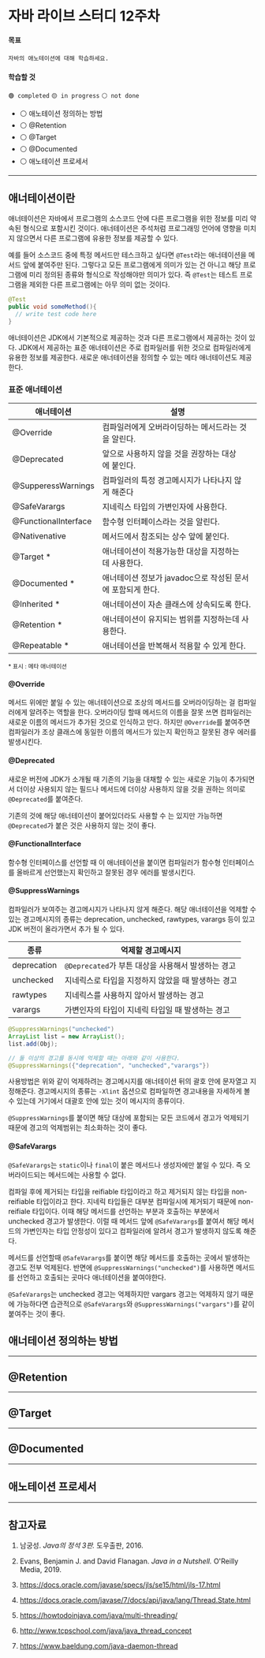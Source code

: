# 자바 라이브 스터디 12주차

#### 목표

```
자바의 애노테이션에 대해 학습하세요.
```

#### 학습할 것

`🟢 completed` `🟡 in progress` `⚪ not done`

- ⚪ 애노테이션 정의하는 방법
- ⚪ @Retention
- ⚪ @Target
- ⚪ @Documented
- ⚪ 애노테이션 프로세서

---

## 애너테이션이란

애너테이션은 자바에서 프로그램의 소스코드 안에 다른 프로그램을 위한 정보를 미리 약속된 형식으로 포함시킨 것이다. 애너테이션은 주석처럼 프로그래밍 언어에 영향을 미치지 않으면서 다른 프로그램에 유용한 정보를 제공할 수 있다. 

예를 들어 소스코드 중에 특정 메서드만 테스크하고 싶다면 `@Test`라는 애너테이션을 메서드 앞에 붙여주만 된다. 그렇다고 모든 프로그램에게 의미가 있는 건 아니고 해당 프로그램에 미리 정의된 종류와 형식으로 작성해야만 의미가 있다. 즉 `@Test`는 테스트 프로그램을 제외한 다른 프로그램에는 아무 의미 없는 것이다.

```java
@Test
public void someMethod(){
  // write test code here
}
```

애너테이션은 JDK에서 기본적으로 제공하는 것과 다른 프로그램에서 제공하는 것이 있다. JDK에서 제공하는 표준 애너테이션은 주로 컴파일러를 위한 것으로 컴파일러에게 유용한 정보를 제공한다. 새로운 애너테이션을 정의할 수 있는 메타 애너테이션도 제공한다.

### 표준 애너테이션

애너테이션 | 설명
---|---
@Override | 컴파일러에게 오버라이딩하는 메서드라는 것을 알린다.
@Deprecated | 앞으로 사용하지 않을 것을 권장하는 대상에 붙인다.
@SupperessWarnings | 컴파일러의 특정 경고메시지가 나타나지 않게 해준다
@SafeVarargs | 지네릭스 타입의 가변인자에 사용한다.
@FunctionalInterface | 함수형 인터페이스라는 것을 알린다.
@Nativenative | 메서드에서 참조되는 상수 앞에 붙인다.
@Target * | 애너테이션이 적용가능한 대상을 지정하는데 사용한다.
@Documented * | 애너테이션 정보가 javadoc으로 작성된 문서에 포함되게 한다.
@Inherited * | 애너테이션이 자손 클래스에 상속되도록 한다.
@Retention * | 애너테이션이 유지되는 범위를 지정하는데 사용한다.
@Repeatable * | 애너테이션을 반복해서 적용할 수 있게 한다.

<small>* 표시 : 메타 애너테이션</small> 

#### @Override

메서드 위에만 붙일 수 있는 애너테이션으로 조상의 메서드를 오버라이딩하는 걸 컴파일러에게 알려주는 역할을 한다. 오버라이딩 할때 메서드의 이름을 잘못 쓰면 컴파일러는 새로운 이름의 메서드가 추가된 것으로 인식하고 만다. 하지만 `@Override`를 붙여주면 컴파일러가 조상 클래스에 동일한 이름의 메서드가 있는지 확인하고 잘못된 경우 에러를 발생시킨다.

#### @Deprecated

새로운 버전에 JDK가 소개될 때 기존의 기능을 대채할 수 있는 새로운 기능이 추가되면서 더이상 사용되지 않는 필드나 메서드에 더이상 사용하지 않을 것을 권하는 의미로 `@Deprecated`를 붙여준다. 

기존의 것에 해당 애너테이션이 붙어있더라도 사용할 수 는 있지만 가능하면 `@Deprecated`가 붙은 것은 사용하지 않는 것이 좋다. 

#### @FunctionalInterface

함수형 인터페이스를 선언할 때 이 애너테이션을 붙이면 컴파일러가 함수형 인터페이스를 올바르게 선언했는지 확인하고 잘못된 경우 에러를 발생시킨다.

#### @SuppressWarnings

컴파일러가 보여주는 경고메시지가 나타나지 않게 해준다. 해당 애너테이션을 억제할 수 있는 경고메시지의 종류는 deprecation, unchecked, rawtypes, varargs 등이 있고 JDK 버전이 올라가면서 추가 될 수 있다. 

종류 | 억제할 경고메시지
---|---
deprecation | `@Deprecated`가 부튼 대상을 사용해서 발생하는 경고
unchecked | 지네릭스로 타입을 지정하지 않았을 때 발생하는 경고
rawtypes | 지네릭스를 사용하지 않아서 발생하는 경고
varargs | 가변인자의 타입이 지네릭 타입일 때 발생하는 경고

```java
@SuppressWarnings("unchecked")
ArrayList list = new ArrayList();
list.add(Obj);

// 둘 이상의 경고를 동시에 억제할 때는 아래와 같이 사용한다.
@SuppressWarnings({"deprecation", "unchecked","varargs"})
```

사용방법은 위와 같이 억제하려는 경고메시지를 애너테이션 뒤의 괄호 안에 문자열고 지정해준다. 경고메시지의 종류는 `-Xlint` 옵션으로 컴파일하면 경고내용을 자세하게 볼 수 있는데 거기에서 대괄호 안에 있는 것이 메시지의 종류이다. 

`@SuppressWarnings`를 붙이면 해당 대상에 포함되는 모든 코드에서 경고가 억제되기 때문에 경고의 억제범위는 최소화하는 것이 좋다.

#### @SafeVarargs

`@SafeVarargs`는 `static`이나 `final`이 붙은 메서드나 생성자에만 붙일 수 있다. 즉 오버라이드되는 메서드에는 사용할 수 없다.

컴파일 후에 제거되는 타입을 reifiable 타입이라고 하고 제거되지 않는 타입을 non-reifiable 타입이라고 한다. 지네릭 타입들은 대부분 컴파일시에 제거되기 때문에 non-reifiale 타입이다. 이때 해당 메서드를 선언하는 부분과 호출하는 부분에서 unchecked 경고가 발생한다. 이럴 때 메서드 앞에 `@SafeVarargs`를 붙여서 해당 메서드의 가변인자는 타입 안정성이 있다고 컴파일러에 알려서 경고가 발생하지 않도록 해준다.

메서드를 선언할때 `@SafeVarargs`를 붙이면 해당 메서드를 호출하는 곳에서 발생하는 경고도 전부 억제된다. 반면에 `@SuppressWarnings("unchecked")`를 사용하면 메서드를 선언하고 호출되는 곳마다 애너테이션을 붙여야한다.

`@SafeVarargs`는 unchecked 경고는 억제하지만 vargars 경고는 억제하지 않기 때문에 가능하다면 습관적으로 `@SafeVarargs`와 `@SuppressWarnings("vargars")`를 같이 붙여주는 것이 좋다.

## 애너테이션 정의하는 방법



---

## @Retention



---

## @Target



---

## @Documented



---

## 애노테이션 프로세서



---

## 참고자료

1. 남궁성. *Java의 정석 3판.* 도우출판, 2016.

2. Evans, Benjamin J. and David Flanagan. *Java in a Nutshell.* O'Reilly Media, 2019.

3. https://docs.oracle.com/javase/specs/jls/se15/html/jls-17.html

4. https://docs.oracle.com/javase/7/docs/api/java/lang/Thread.State.html

5. https://howtodoinjava.com/java/multi-threading/

6. http://www.tcpschool.com/java/java_thread_concept

7. https://www.baeldung.com/java-daemon-thread
